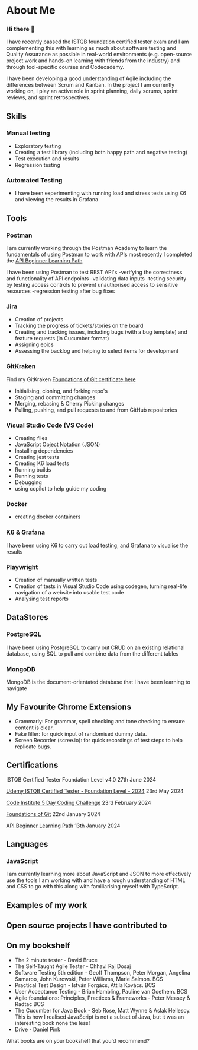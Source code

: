 # About Me
### Hi there 👋

I have recently passed the ISTQB foundation certified tester exam and I am complementing this with learning as much about software testing and Quality Assurance as possible in real-world environments (e.g. open-source project work and hands-on learning with friends from the industry) and through tool-specific courses and Codecademy.

I have been developing a good understanding of Agile including the differences between Scrum and Kanban. In the project I am currently working on, I play an active role in sprint planning, daily scrums, sprint reviews, and sprint retrospectives.

## Skills

### Manual testing
- Exploratory testing
- Creating a test library (including both happy path and negative testing)
- Test execution and results
- Regression testing

### Automated Testing
- I have been experimenting with running load and stress tests using K6 and viewing the results in Grafana

## Tools

### Postman
I am currently working through the Postman Academy to learn the fundamentals of using Postman to work with APIs
most recently I completed the [API Beginner Learning Path](http://verify.skilljar.com/c/6vc488txhsqg) 

I have been using Postman to test REST API's
-verifying the correctness and functionality of API endpoints
-validating data inputs
-testing security by testing access controls to prevent unauthorised access to sensitive resources
-regression testing after bug fixes

### Jira
- Creation of projects
- Tracking the progress of tickets/stories on the board
- Creating and tracking issues, including bugs (with a bug template) and feature requests (in Cucumber format)
- Assigning epics
- Assessing the backlog and helping to select items for development

### GitKraken
Find my GitKraken [Foundations of Git certificate here](https://learn.gitkraken.com/certificates/rqtjzxwrpp)
- Initialising, cloning, and forking repo's
- Staging and committing changes
- Merging, rebasing & Cherry Picking changes
- Pulling, pushing, and pull requests to and from GitHub repositories

### Visual Studio Code (VS Code)
- Creating files
- JavaScript Object Notation (JSON)
- Installing dependencies
- Creating jest tests
- Creating K6 load tests
- Running builds
- Running tests
- Debugging
- using copilot to help guide my coding

### Docker
- creating docker containers

### K6 & Grafana
I have been using K6 to carry out load testing, and Grafana to visualise the results

### Playwright
- Creation of manually written tests
- Creation of tests in Visual Studio Code using codegen, turning real-life navigation of a website into usable test code
- Analysing test reports

## DataStores

### PostgreSQL
I have been using PostgreSQL to carry out CRUD on an existing relational database, using SQL to pull and combine data from the different tables

### MongoDB
MongoDB is the document-orientated database that I have been learning to navigate

## My Favourite Chrome Extensions

- Grammarly: For grammar, spell checking and tone checking to ensure content is clear.
- Fake filler: for quick input of randomised dummy data.
- Screen Recorder (scree.io): for quick recordings of test steps to help replicate bugs.

## Certifications
ISTQB Certified Tester Foundation Level v4.0 27th June 2024

[Udemy ISTQB Certified Tester - Foundation Level - 2024](https://www.udemy.com/certificate/UC-50339326-0d86-44b4-9b29-a94b05ffaf08/) 23rd May 2024

[Code Institute 5 Day Coding Challenge](https://learn.codeinstitute.net/certificates/50846914dc604f1cacc7f83656f15a56) 23rd February 2024

[Foundations of Git](https://learn.gitkraken.com/certificates/rqtjzxwrpp) 22nd January 2024

[API Beginner Learning Path](http://verify.skilljar.com/c/6vc488txhsqg) 13th January 2024


## Languages

### JavaScript
I am currently learning more about JavaScript and JSON to more effectively use the tools I am working with and have a rough understanding of HTML and CSS to go with this along with familiarising myself with TypeScript.

## Examples of my work

## Open source projects I have contributed to

## On my bookshelf
- The 2 minute tester - David Bruce
- The Self-Taught Agile Tester - Chhavi Raj Dosaj
-  Software Testing 5th edition - Geoff Thompson, Peter Morgan, Angelina Samaroo, John Kurowski, Peter Williams, Marie Salmon. BCS
-  Practical Test Design - István Forgács, Attila Kovács. BCS
-  User Acceptance Testing - Brian Hambling, Pauline van Goethem. BCS
-  Agile foundations: Principles, Practices & Frameworks - Peter Measey & Radtac BCS
-  The Cucumber for Java Book - Seb Rose, Matt Wynne & Aslak Hellesoy. This is how I realised JavaScript is not a subset of Java, but it was an interesting book none the less!
-  Drive - Daniel Pink

What books are on your bookshelf that you'd recommend?
<!--
**clairemariec/clairemariec** is a ✨ _special_ ✨ repository because its `README.md` (this file) appears on your GitHub profile.

Here are some ideas to get you started:

- 🔭 I’m currently working on ...
- 🌱 I’m currently learning ...
- 👯 I’m looking to collaborate on ...
- 🤔 I’m looking for help with ...
- 💬 Ask me about ...
- 📫 How to reach me: ...
- 😄 Pronouns: ...
- ⚡ Fun fact: ...
-->
